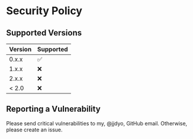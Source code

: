 # Security Policy

## Supported Versions

| Version | Supported          |
| ------- | ------------------ |
| 0.x.x   | :white_check_mark: |
| 1.x.x   | :x:                |
| 2.x.x   | :x:                |
| < 2.0   | :x:                |

## Reporting a Vulnerability

Please send critical vulnerabilities to my, @jjdyo, GitHub email.
Otherwise, please create an issue.
